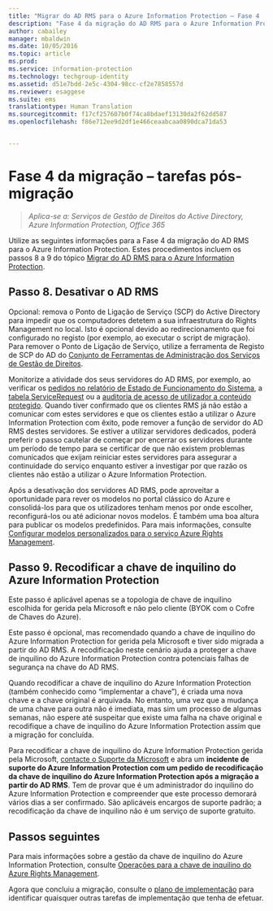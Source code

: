 ```yaml
---
title: "Migrar do AD RMS para o Azure Information Protection – Fase 4 | Azure Information Protection"
description: "Fase 4 da migração do AD RMS para o Azure Information Protection, abrangendo os passos 8 a 9 de Migrar do AD RMS para o Azure Information Protection."
author: cabailey
manager: mbaldwin
ms.date: 10/05/2016
ms.topic: article
ms.prod: 
ms.service: information-protection
ms.technology: techgroup-identity
ms.assetid: d51e7bdd-2e5c-4304-98cc-cf2e7858557d
ms.reviewer: esaggese
ms.suite: ems
translationtype: Human Translation
ms.sourcegitcommit: f17cf257607b0f74ca8bdaef13130da2f62dd587
ms.openlocfilehash: f86e712ee9d2df1e466ceaabcaa0890dca71da53


---
```


# Fase 4 da migração – tarefas pós-migração

>*Aplica-se a: Serviços de Gestão de Direitos do Active Directory, Azure Information Protection, Office 365*


Utilize as seguintes informações para a Fase 4 da migração do AD RMS para o Azure Information Protection. Estes procedimentos incluem os passos 8 a 9 do tópico [Migrar do AD RMS para o Azure Information Protection](migrate-from-ad-rms-to-azure-rms.md).


## Passo 8. Desativar o AD RMS

Opcional: remova o Ponto de Ligação de Serviço (SCP) do Active Directory para impedir que os computadores detetem a sua infraestrutura do Rights Management no local. Isto é opcional devido ao redirecionamento que foi configurado no registo (por exemplo, ao executar o script de migração). Para remover o Ponto de Ligação de Serviço, utilize a ferramenta de Registo de SCP do AD do [Conjunto de Ferramentas de Administração dos Serviços de Gestão de Direitos](http://www.microsoft.com/download/details.aspx?id=1479).

Monitorize a atividade dos seus servidores do AD RMS, por exemplo, ao verificar os [pedidos no relatório de Estado de Funcionamento do Sistema](https://technet.microsoft.com/library/ee221012%28v=ws.10%29.aspx), a [tabela ServiceRequest](http://technet.microsoft.com/library/dd772686%28v=ws.10%29.aspx) ou a [auditoria de acesso de utilizador a conteúdo protegido](http://social.technet.microsoft.com/wiki/contents/articles/3440.ad-rms-frequently-asked-questions-faq.aspx). Quando tiver confirmado que os clientes RMS já não estão a comunicar com estes servidores e que os clientes estão a utilizar o Azure Information Protection com êxito, pode remover a função de servidor do AD RMS destes servidores. Se estiver a utilizar servidores dedicados, poderá preferir o passo cautelar de começar por encerrar os servidores durante um período de tempo para se certificar de que não existem problemas comunicados que exijam reiniciar estes servidores para assegurar a continuidade do serviço enquanto estiver a investigar por que razão os clientes não estão a utilizar o Azure Information Protection.

Após a desativação dos servidores AD RMS, pode aproveitar a oportunidade para rever os modelos no portal clássico do Azure e consolidá-los para que os utilizadores tenham menos por onde escolher, reconfigurá-los ou até adicionar novos modelos. É também uma boa altura para publicar os modelos predefinidos. Para mais informações, consulte [Configurar modelos personalizados para o serviço Azure Rights Management](../deploy-use/configure-custom-templates.md).

## Passo 9. Recodificar a chave de inquilino do Azure Information Protection
Este passo é aplicável apenas se a topologia de chave de inquilino escolhida for gerida pela Microsoft e não pelo cliente (BYOK com o Cofre de Chaves do Azure).

Este passo é opcional, mas recomendado quando a chave de inquilino do Azure Information Protection for gerida pela Microsoft e tiver sido migrada a partir do AD RMS. A recodificação neste cenário ajuda a proteger a chave de inquilino do Azure Information Protection contra potenciais falhas de segurança na chave do AD RMS.

Quando recodificar a chave de inquilino do Azure Information Protection (também conhecido como “implementar a chave”), é criada uma nova chave e a chave original é arquivada. No entanto, uma vez que a mudança de uma chave para outra não é imediata, mas sim um processo de algumas semanas, não espere até suspeitar que existe uma falha na chave original e recodifique a chave de inquilino do Azure Information Protection assim que a migração for concluída.

Para recodificar a chave de inquilino do Azure Information Protection gerida pela Microsoft, [contacte o Suporte da Microsoft](../get-started/information-support.md#to-contact-microsoft-support) e abra um **incidente de suporte do Azure Information Protection com um pedido de recodificação da chave de inquilino do Azure Information Protection após a migração a partir do AD RMS**. Tem de provar que é um administrador do inquilino do Azure Information Protection e compreender que este processo demorará vários dias a ser confirmado. São aplicáveis encargos de suporte padrão; a recodificação da chave de inquilino não é um serviço de suporte gratuito.


## Passos seguintes

Para mais informações sobre a gestão da chave de inquilino do Azure Information Protection, consulte [Operações para a chave de inquilino do Azure Rights Management](../deploy-use/operations-tenant-key.md).

Agora que concluiu a migração, consulte o [plano de implementação](deployment-roadmap.md) para identificar quaisquer outras tarefas de implementação que tenha de efetuar.




<!--HONumber=Oct16_HO1-->


